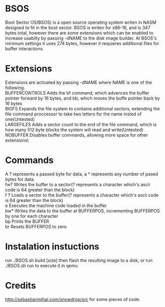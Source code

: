 # BSOS
Boot Sector OS(BSOS) is a open source operating system writen in NASM designed to fit in the boot sector.
BSOS is writen for x86-16, and is 347 bytes total, however there are some extensions which can be enabled to increase usabilty by passing -dNAME to the disk image builder.
At BSOS's minimum settings it uses 274 bytes, however it requieres additional files for buffer interactions.
# Extensions
Extensions are activated by passing -dNAME where NAME is one of the following.\
BUFFERCONTROLS      Adds the bf command, which advances the buffer pointer forward by 16 bytes, and bb, which moves the buffe pointer back by 16 bytes\
BIGFS               Expands the file system to containe additional sectors, extending the file command proccessor to take two letters for the name insted of one(Untested)\
LARGEFILES          Adds a sector count to the end of the file command, which is how many 512 byte blocks the system will read and write(Untested)\
NOBUFFER            Disables buffer commands, allowing more space for other extensions\
# Commands
A ? represents a passed byte for data, a * represents any number of pased bytes for data.\
fw?                 Writes the buffer to a sector(? represents a character which's ascii code is 64 greater than the block)\
f ?                 Loads a sector to the buffer(? represents a character which's ascii code is 64 greater than the block)\
e                   Executes the machine code loaded in the buffer\
bw*                 Writes the data to the buffer at BUFFERPOS, incrementing BUFFERPOS by one for each character\
bp                  Prints the BUFFER\
br                  Resets BUFFERPOS to zero
# Instalation instuctions
run ./BSOS.sh build [size]
then flash the resulting image to a disk, or run ./BSOS.sh run to execute it in qemu
# Credits
http://sebastianmihai.com/snowdrop/src for some pieces of code.

